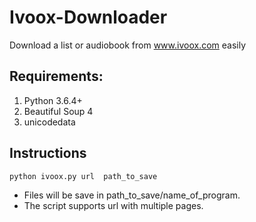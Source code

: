 # Ivoox-Downloader
Download a list or audiobook from www.ivoox.com easily

## Requirements:
1. Python 3.6.4+
2. Beautiful Soup 4
3. unicodedata

## Instructions

`python ivoox.py url  path_to_save`

- Files will be save in path_to_save/name_of_program.  
- The script supports url with multiple pages. 

